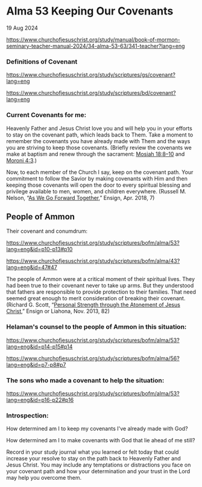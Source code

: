 # Alma 53 Keeping Our Covenants

19 Aug 2024 

https://www.churchofjesuschrist.org/study/manual/book-of-mormon-seminary-teacher-manual-2024/34-alma-53-63/341-teacher?lang=eng

### Definitions of Covenant

https://www.churchofjesuschrist.org/study/scriptures/gs/covenant?lang=eng

https://www.churchofjesuschrist.org/study/scriptures/bd/covenant?lang=eng


### Current Covenants for me:

Heavenly Father and Jesus Christ love you and will help you in your efforts to stay on the covenant path, which leads back to Them. Take a moment to remember the covenants you have already made with Them and the ways you are striving to keep those covenants. (Briefly review the covenants we make at baptism and renew through the sacrament: [Mosiah 18:8–10](https://www.churchofjesuschrist.org/study/scriptures/bofm/mosiah/18?lang=eng&id=p8-p10#p8) and [Moroni 4:3](https://www.churchofjesuschrist.org/study/scriptures/bofm/moro/4?lang=eng&id=p3#p3).)


Now, to each member of the Church I say, keep on the covenant path. Your commitment to follow the Savior by making covenants with Him and then keeping those covenants will open the door to every spiritual blessing and privilege available to men, women, and children everywhere. (Russell M. Nelson, “[As We Go Forward Together](https://www.churchofjesuschrist.org/study/ensign/2018/04/as-we-go-forward-together?lang=eng&id=p12#p12),” Ensign, Apr. 2018, 7)



## People of Ammon

Their covenant and conumdrum: 

https://www.churchofjesuschrist.org/study/scriptures/bofm/alma/53?lang=eng&id=p10-p13#p10

https://www.churchofjesuschrist.org/study/scriptures/bofm/alma/43?lang=eng&id=47#47

The people of Ammon were at a critical moment of their spiritual lives. They had been true to their covenant never to take up arms. But they understood that fathers are responsible to provide protection to their families. That need seemed great enough to merit consideration of breaking their covenant. (Richard G. Scott, “[Personal Strength through the Atonement of Jesus Christ](https://www.churchofjesuschrist.org/study/general-conference/2013/10/personal-strength-through-the-atonement-of-jesus-christ?lang=eng&id=p7#p7),” Ensign or Liahona, Nov. 2013, 82)





### Helaman's counsel to the people of Ammon in this situation: 

https://www.churchofjesuschrist.org/study/scriptures/bofm/alma/53?lang=eng&id=p14-p15#p14

https://www.churchofjesuschrist.org/study/scriptures/bofm/alma/56?lang=eng&id=p7-p8#p7


### The sons who made a covenant to help the situation: 

https://www.churchofjesuschrist.org/study/scriptures/bofm/alma/53?lang=eng&id=p16-p22#p16


### Introspection: 

How determined am I to keep my covenants I've already made with God? 

How determined am I to make covenants with God that lie ahead of me still? 

Record in your study journal what you learned or felt today that could increase your resolve to stay on the path back to Heavenly Father and Jesus Christ. You may include any temptations or distractions you face on your covenant path and how your determination and your trust in the Lord may help you overcome them.
